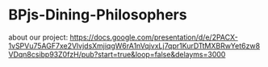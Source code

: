 # BPjs-Dining-Philosophers
about our project:
https://docs.google.com/presentation/d/e/2PACX-1vSPVu75AGF7xe2VlvjdsXmjiqgW6rA1nVqjvxLj7qpr1KurDTtMXBRwYet6zw8VDqn8csibp93Z0fzH/pub?start=true&loop=false&delayms=3000
